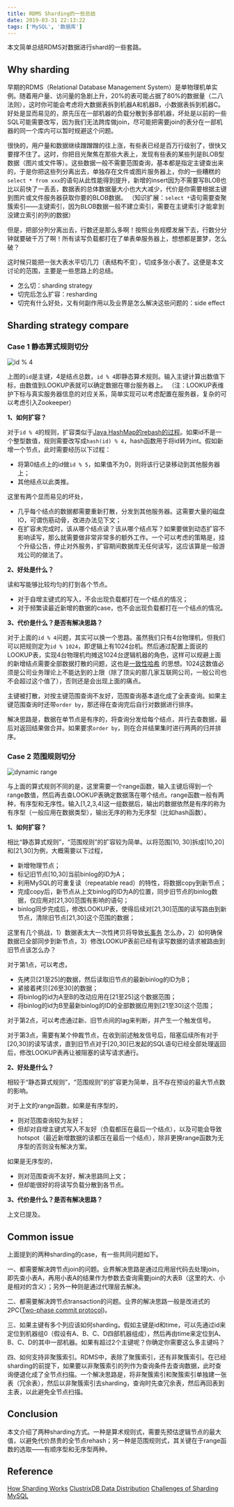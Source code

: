 ```yaml
---
title: RDMS Sharding的一些总结
date: 2019-03-31 22:13:22
tags: ['MySQL', '数据库']
---
```


本文简单总结RDMS对数据进行shard的一些套路。

<!--more-->

## Why sharding

早期的RDMS（Relational Database Management System）是单物理机单实例。随着用户量、访问量的急剧上升，20%的表可能占据了80%的数据量（二八法则），这时你可能会考虑将大数据表拆到机器A和机器B，小数据表拆到机器C。好处是显而易见的，原先压在一部机器的负载分散到多部机器，坏处是以前的一些SQL可能需要改写，因为我们无法跨库做join，尽可能把需要join的表分在一部机器的同一个库内可以暂时规避这个问题。

很快的，用户量和数据继续蹭蹭蹭的往上涨，有些表已经是百万行级别了，很快又要撑不住了。这时，你把目光聚焦在那些大表上，发现有些表的某些列是BLOB型数据（图片或文件等）。这些数据一般不需要范围查询，基本都是指定主键查出来的，于是你把这些列分离出去，单独存在文件或图片服务器上，你的一些糟糕的`select * from xxx`的语句从此性能得到提升，新增的insert因为不需要写BLOB也比以前快了一丢丢，数据表的总体数据量大小也大大减少，代价是你需要根据主键到图片或文件服务器获取你要的BLOB数据。
（知识扩展：`select *`语句需要查聚簇索引——主键索引，因为BLOB数据一般不建立索引，需要在主键索引才能拿到没建立索引的列的数据）

但是，把部分列分离出去，行数还是那么多啊！按照业务规模发展下去，行数分分钟就要破千万了啊！所有读写负载都打在了单表单服务器上，想想都是噩梦，怎么破？

这时候只能把一张大表水平切几刀（表结构不变），切成多张小表了。这便是本文讨论的范围，主要是一些思路上的总结。

- 怎么切：sharding strategy
- 切完后怎么扩容：resharding
- 切完有什么好处，又有何副作用以及业界是怎么解决这些问题的：side effect


## Sharding strategy compare

### Case 1 静态算式规则切分

![id % 4](https://user-images.githubusercontent.com/4915189/71431441-d97a8e80-270c-11ea-9b72-ed3ec0e921a2.png)

上图的`id`是主键，4是结点总数，`id % 4`即静态算术规则。输入主键计算出数值下标，由数值到LOOKUP表就可以确定数据在哪台服务器上。
（注：LOOKUP表维护下标与真实服务器信息的对应关系，简单实现可以考虑配置在服务器，复杂的可以考虑引入Zookeeper）

**1、如何扩容？**

对于`id % 4`的规则，扩容类似于[Java HashMap的rebash的过程](https://www.geeksforgeeks.org/load-factor-and-rehashing/)。如果id不是一个整型数值，规则需要改写成`hash(id) % 4`，hash函数用于将id转为int。假如新增一个节点，此时需要经历以下过程：

- 将第0结点上的id做`id % 5`，如果值不为0，则将该行记录移动到其他服务器上；
- 其他结点以此类推。

这里有两个显而易见的坏处，

- 几乎每个结点的数据都需要重新打散，分发到其他服务器。这需要大量的磁盘IO，可谓伤筋动骨，改进办法见下文；
- 在扩容未完成时，该从哪个结点读？该从哪个结点写？如果要做到动态扩容不影响读写，那么就需要做非常非常多的额外工作。一个可以考虑的策略是，挂个升级公告，停止对外服务，扩容期间数据库无任何读写，这应该算是一般游戏公司的做法了。

**2、好处是什么？**

读和写能够比较均匀的打到各个节点。

- 对于自增主键式的写入，不会出现负载都打在一个结点的情况；
- 对于频繁读最近新增的数据的case，也不会出现负载都打在一个结点的情况。

**3、代价是什么？是否有解决思路？**

对于上面的`id % 4`问题，其实可以换一个思路。虽然我们只有4台物理机，但我们可以把规则定为`id % 1024`，即逻辑上有1024台机。然后通过配置上面说的LOOKUP表，实现4台物理机均摊这1024台逻辑机器的角色，这样可以规避上面的新增结点需要全部数据打散的问题，这也是[一致性哈希](https://en.wikipedia.org/wiki/Consistent_hashing)
的思想。1024这数值必须是公司业务理论上不能达到的上限（除了顶尖的那几家互联网公司，一般公司也不会超过这个值了），否则还是会出现上面的痛点。

主键被打散，对按主键范围查询不友好，范围查询基本退化成了全表查询。如果主键范围查询时还带`order by`，那还得在查询完后自行对数据进行排序。

解决思路是，数据在单节点是有序的，将查询分发给每个结点，并行去查数据，最后对返回结果做合并。如果要求`order by`，则在合并结果集时进行两两的归并排序。

### Case 2 范围规则切分

![dynamic range](https://user-images.githubusercontent.com/4915189/71431444-dd0e1580-270c-11ea-8d7d-c801dd1df161.png)

与上面的算式规则不同的是，这里需要一个range函数，输入主键后得到一个range数值，然后再去查LOOKUP表确定数据落在哪个结点。range函数一般有两种，有序型和无序性。输入[1,2,3,4]这一组数据后，输出的数据依然是有序的称为有序型（一般应用在数据类型），输出无序的称为无序型（比如hash函数）。

**1、如何扩容？**

相比“静态算式规则”，“范围规则”的扩容较为简单。以将范围[10, 30]拆成[10,20]和[21,30]为例，大概需要以下过程，

- 新增物理节点；
- 标记旧节点[10,30]当前binlog的ID为A；
- 利用MySQL的可重复读（repeatable read）的特性，将数据copy到新节点；
- 完成copy后，新节点从上文binlog的ID为A的位置，同步旧节点的binlog数据，仅应用对[21,30]范围有影响的语句；
- binlog同步完成后，修改LOOKUP表，使得后续对[21,30]范围的读写路由到新节点，清除旧节点[21,30]这个范围的数据；

这里有几个挑战，1）数据表太大一次性拷贝将导致[长事务](https://www.simononsoftware.com/are-long-running-transactions-bad/)
怎么办，2）如何确保数据已全部同步到新节点，3）修改LOOKUP表前已经有读写数据的请求被路由到旧节点该怎么办？

对于第1点，可以考虑，
- 先拷贝[21至25]的数据，然后读取旧节点的最新binlog的ID为B；
- 紧接着拷贝[26至30]的数据；
- 将binlog的id为A至B的改动应用在[21至25]这个数据范围；
- 将binlog的id为B至最新binlog的ID的全部数据应用到[21至30]这个范围；

对于第2点，可以考虑通过新、旧节点间的lag来判断，并产生一个触发信号。

对于第3点，需要有某个仲裁节点，在收到前述触发信号后，阻塞后续所有对于[20,30]的读写请求，直到旧节点对于[20,30]已发起的SQL语句已经全部处理返回后，修改LOOKUP表再让被阻塞的读写请求通行。

**2、好处是什么？**

相较于“静态算式规则”，“范围规则”的扩容更为简单，且不存在预设的最大节点数的影响。

对于上文的range函数，如果是有序型的，

- 则对范围查询较为友好；
- 但却对自增主键式写入不友好（负载都压在最后一个结点），以及可能会导致hotspot（最近新增数据的读都压在最后一个结点），除非更换range函数为无序型的否则没有解决方案。

如果是无序型的，

- 则对范围查询不友好，解决思路同上文；
- 但却能很好的将读写负载分散到各节点。

**3、代价是什么？是否有解决思路？**

上文已提及。

## Common issue

上面提到的两种sharding的case，有一些共同问题如下。

一、都需要解决跨节点join的问题。业界解决思路是通过应用层代码去处理join，即先查小表A，再用小表A的结果作为参数去查询需要join的大表B（这里的大、小是相对的含义）；另外一种则是通过代理层去解决。

二、都需要解决跨节点transaction的问题。业界的解决思路一般是改进式的2PC([Two-phase commit protocol](https://en.wikipedia.org/wiki/Two-phase_commit_protocol))。

三、如果主键有多个列应该如何sharding。假如主键是id和time，可以先通过id来定位到机器组0（假设有A、B、C、D四部机器组成），然后再由time来定位到A、B、C、D的其中一部机器。如果有超过2个主键呢？你确定你需要这么多主键吗？

四、如何支持非聚簇索引。RDMS中，表除了聚簇索引，还有非聚簇索引。在已经sharding的前提下，如果要以非聚簇索引的列作为查询条件去查询数据，此时查询便退化成了全节点扫描。一个解决思路是，将非聚簇索引和聚簇索引单独建一张表（冗余表），然后以非聚簇索引去sharding，查询时先查冗余表，然后再回表到主表，以此避免全节点扫描。

## Conclusion

本文介绍了两种sharding方式。一种是算术规则式，需要先预估逻辑节点的最大值，以避免代价昂贵的全节点rehash；另一种是范围规则式，其关键在于range函数的选取——有顺序型和无序型两种。

## Reference

[How Sharding Works](https://medium.com/@jeeyoungk/how-sharding-works-b4dec46b3f6)
[ClustrixDB Data Distribution](http://docs.clustrix.com/display/CLXDOC/Data+Distribution)
[Challenges of Sharding MySQL](https://www.clustrix.com/bettersql/challenges-sharding-mysql/)
